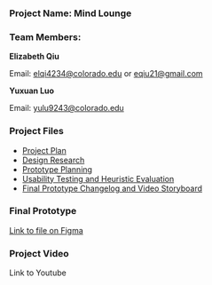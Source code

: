 ### Project Name: Mind Lounge
### Team Members: 
**Elizabeth Qiu**

Email: elqi4234@colorado.edu or eqiu21@gmail.com

**Yuxuan Luo**

Email: yulu9243@colorado.edu

### Project Files
- [Project Plan](https://github.com/qlychee/Mind-Lounge/blob/master/Qiu_Luo_GroupProjectPlan.pdf)
- [Design Research](https://github.com/qlychee/Mind-Lounge/blob/master/Qiu_Luo_DesignResearch.pdf)
- [Prototype Planning](https://github.com/qlychee/Mind-Lounge/blob/master/Qiu_Luo_PaperPrototype.pdf)
- [Usability Testing and Heuristic Evaluation](https://github.com/qlychee/Mind-Lounge/blob/master/Qiu_Luo_UsabilityHeuristics.pdf)
- [Final Prototype Changelog and Video Storyboard](https://github.com/qlychee/Mind-Lounge/blob/master/Qiu_Luo_FinalPrototypeStoryboard.pdf)

### Final Prototype
[Link to file on Figma](https://www.figma.com/file/Ak9R8kQ4TETgrwtkKelswn/Mind-Lounge-Final-Prototype?node-id=0%3A1)

### Project Video
Link to Youtube
